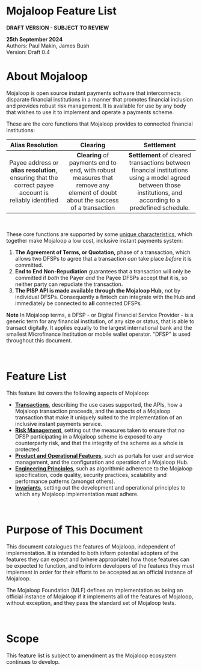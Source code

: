 # Mojaloop Feature List

**DRAFT VERSION - SUBJECT TO REVIEW**

**25th September 2024**  
Authors: Paul Makin, James Bush  
Version: Draft 0.4  
# About Mojaloop
Mojaloop is open source instant payments software that interconnects disparate financial institutions in a manner that promotes financial inclusion and provides robust risk management. It is available for use by any body that wishes to use it to implement and operate a payments scheme.

These are the core functions that Mojaloop provides to connected financial institutions:   

|Alias Resolution|Clearing|Settlement|
|:--------------:|:--------------:|:--------------:|
| Payee address or **alias resolution**, ensuring that the correct payee account is reliably identified |**Clearing** of payments end to end, with robust measures that remove any element of doubt about the success of a transaction|**Settlement** of cleared transactions between financial institutions using a model agreed between those institutions, and according to a predefined schedule.|

&nbsp;

These core functions are supported by some [unique characteristics](./transactions.md#Unique-Transaction-Characteristics), which together make Mojaloop a low cost, inclusive instant payments system:  


1. **The Agreement of Terms, or Quotation,** phase of a transaction, which allows two DFSPs to agree that a transaction *can* take place *before* it is committed.
2. **End to End Non-Repudiation** guarantees that a transaction will only be committed if *both* the Payer *and* the Payee DFSPs accept that it is, so neither party can repudiate the transaction. 
3. **The PISP API is made available through the Mojaloop Hub,** not by individual DFSPs. Consequently a fintech can integrate with the Hub and immediately be connected to **all** connected DFSPs.

**Note** In Mojaloop terms, a DFSP - or Digital Financial Service Provider - is a generic term for any financial institution, of any size or status, that is able to transact digitally. It applies equally to the largest international bank and the smallest Microfinance Institution or mobile wallet operator. "DFSP" is used throughout this document.   

&nbsp;

# Feature List
This feature list covers the following aspects of Mojaloop:
- [**Transactions**](./transactions.md), describing the use cases supported, the APIs, how a Mojaloop transaction proceeds, and the aspects of a Mojaloop transaction that make it uniquely suited to the implementation of an inclusive instant payments service.
- [**Risk Management**](./risk.md), setting out the measures taken to ensure that no DFSP participating in a Mojaloop scheme is exposed to any counterparty risk, and that the integrity of the scheme as a whole is protected.
- [**Product and Operational Features**](./product.md), such as portals for user and service management, and the configuration and operation of a Mojaloop Hub.     
- [**Engineering Principles**](./engineering.md), such as algorithmic adherence to the Mojaloop specification, code quality, security practices, scalability and performance patterns (amongst others).  
- [**Invariants**](./invariants.md), setting out the development and operational principles to which any Mojaloop implementation must adhere.   

&nbsp;
# Purpose of This Document  
This document catalogues the features of Mojaloop, independent of implementation.  It is intended to both inform potential adopters of the features they can expect and (where appropriate) how those features can be expected to function, and to inform developers of the features they must implement in order for their efforts to be accepted as an official instance of Mojaloop.  
 
The Mojaloop Foundation (MLF) defines an implementation as being an official instance of Mojaloop if it implements all of the features of Mojaloop, without exception, and they pass the standard set of Mojaloop tests.   

&nbsp;
# Scope
This feature list is subject to amendment as the Mojaloop ecosystem continues to develop.   








